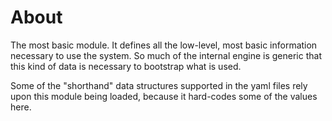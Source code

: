 # About

The most basic module.  It defines all the low-level, most basic information
necessary to use the system.  So much of the internal engine is generic that
this kind of data is necessary to bootstrap what is used.

Some of the "shorthand" data structures supported in the yaml files rely upon
this module being loaded, because it hard-codes some of the values here.

